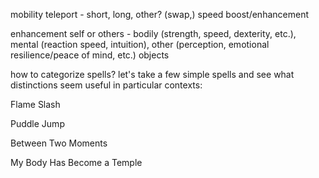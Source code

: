 mobility
	teleport - short, long, other? (swap,)
	speed boost/enhancement

enhancement
	self or others - bodily (strength, speed, dexterity, etc.), mental (reaction speed, intuition), other (perception, emotional resilience/peace of mind, etc.)
	objects
	











how to categorize spells?
let's take a few simple spells and see what distinctions seem useful in particular contexts:



Flame Slash

Puddle Jump

Between Two Moments

My Body Has Become a Temple








